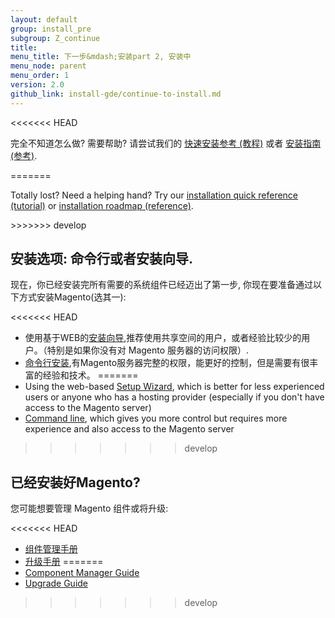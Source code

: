 ```yaml
---
layout: default
group: install_pre
subgroup: Z_continue
title: 
menu_title: 下一步&mdash;安装part 2, 安装中
menu_node: parent
menu_order: 1
version: 2.0
github_link: install-gde/continue-to-install.md
---
```


<div class="bs-callout bs-callout-tip">
<<<<<<< HEAD
  <p>完全不知道怎么做? 需要帮助? 请尝试我们的 <a href="{{ site.gdeurl }}install-gde/install-quick-ref.html">快速安装参考 (教程)</a> 或者 <a href="{{ site.gdeurl }}install-gde/install-roadmap_part1.html">安装指南 (参考)</a>.</p>
=======
  <p>Totally lost? Need a helping hand? Try our <a href="{{page.baseurl}}install-gde/install-quick-ref.html">installation quick reference (tutorial)</a> or <a href="{{page.baseurl}}install-gde/install-roadmap_part1.html">installation roadmap (reference)</a>.</p>
>>>>>>> develop
</div>

## 安装选项: 命令行或者安装向导.
现在，你已经安装完所有需要的系统组件已经迈出了第一步, 你现在要准备通过以下方式安装Magento(选其一):

<<<<<<< HEAD
*	使用基于WEB的<a href="{{ site.gdeurl }}install-gde/install/web/install-web.html">安装向导</a>,推荐使用共享空间的用户，或者经验比较少的用户。（特别是如果你没有对 Magento 服务器的访问权限）.
*	<a href="{{ site.gdeurl }}install-gde/install/cli/install-cli.html">命令行安装</a>,有Magento服务器完整的权限，能更好的控制，但是需要有很丰富的经验和技术。
=======
*	Using the web-based <a href="{{page.baseurl}}install-gde/install/web/install-web.html">Setup Wizard</a>, which is better for less experienced users or anyone who has a hosting provider (especially if you don't have access to the Magento server)
*	<a href="{{page.baseurl}}install-gde/install/cli/install-cli.html">Command line</a>, which gives you more control but requires more experience and also access to the Magento server
>>>>>>> develop

## 已经安装好Magento?
您可能想要管理 Magento 组件或将升级:

<<<<<<< HEAD
*	<a href="{{ site.gdeurl }}comp-mgr/bk-compman-upgrade-guide.html">组件管理手册</a>
*	<a href="{{ site.gdeurl }}comp-mgr/bk-compman-upgrade-guide.html">升级手册</a>
=======
*	<a href="{{page.baseurl}}comp-mgr/bk-compman-upgrade-guide.html">Component Manager Guide</a>
*	<a href="{{page.baseurl}}comp-mgr/bk-compman-upgrade-guide.html">Upgrade Guide</a>
>>>>>>> develop


